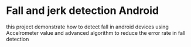 # Fall and jerk detection Android
this project demonstrate how to detect fall in android devices using Accelrometer value and advanced algorithm 
to reduce the error rate in fall detection
